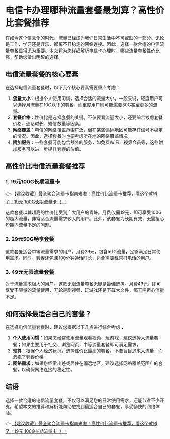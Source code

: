 # 电信卡办理哪种流量套餐最划算？高性价比套餐推荐

在如今这个信息化的时代，流量已经成为我们日常生活中不可或缺的一部分。无论是工作、学习还是娱乐，都离不开稳定的网络连接。因此，选择一款合适的电信流量套餐显得尤为重要。本文将为您详细解析电信卡办理时，哪些流量套餐性价比高，帮助您做出明智的选择。

## 电信流量套餐的核心要素

在选择电信流量套餐时，以下几个核心要素需要重点考虑：

1. **流量大小**：根据个人使用习惯，选择合适的流量大小。一般来说，轻度用户可以选择月流量在10G以下的套餐，而重度用户则可能需要50G甚至更多的流量。
2. **套餐价格**：性价比是选择套餐的关键。不仅要看流量大小，还要综合考虑套餐价格、通话时长、短信数量等因素。
3. **网络覆盖**：电信的网络覆盖范围广泛，但在某些偏远地区可能存在信号不稳定的情况。因此，选择套餐时也要考虑所在地的网络覆盖情况。
4. **附加服务**：一些套餐可能包含额外的服务，如免费WiFi、视频会员等，这些附加服务可以进一步提升套餐的价值。

## 高性价比电信流量套餐推荐

### 1. 19元100G长期流量卡

👉 [【建议收藏】最全聚合流量卡指南来啦！高性价比流量卡推荐，看这个就够了！19元 100G长期流量卡 ！！](https://bit.ly/Liuliangka)

这款套餐以其超高的性价比受到广大用户的青睐。月费仅需19元，即可享受100G的超大流量，非常适合流量需求较大的用户。此外，该套餐为长期有效，无需担心短期内流量不足的问题。

### 2. 29元50G畅享套餐

这款套餐适合中等流量需求的用户。月费29元，包含50G流量，足够满足日常使用需求。同时，套餐还包含100分钟通话时长，适合需要经常打电话的用户。

### 3. 49元无限流量套餐

对于流量需求极大的用户，这款无限流量套餐无疑是最佳选择。月费49元，即可享受不限量的流量使用，无论是刷视频、玩游戏还是下载大文件，都无需担心流量不足。

## 如何选择最适合自己的套餐？

在选择电信流量套餐时，建议您根据以下几点进行综合考虑：

1. **个人使用习惯**：如果您经常使用流量观看视频、玩游戏，建议选择大流量套餐；如果主要用于社交、浏览网页，中等流量套餐即可满足需求。
2. **预算**：根据个人经济状况，选择性价比最高的套餐。不要盲目追求大流量，而忽视了套餐价格。
3. **网络需求**：如果您经常出差或居住在偏远地区，建议选择网络覆盖范围广的套餐，以确保网络连接的稳定性。

## 结语

选择一款合适的电信流量套餐，不仅可以满足您的日常使用需求，还能节省不少开支。希望本文的推荐和解析能帮助您找到最适合自己的套餐，享受畅快的网络体验。

👉 [【建议收藏】最全聚合流量卡指南来啦！高性价比流量卡推荐，看这个就够了！19元 100G长期流量卡 ！！](https://bit.ly/Liuliangka)